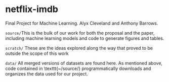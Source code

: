 # netflix-imdb
Final Project for Machine Learning. Alyx Cleveland and Anthony Barrows.



`source/`This is the bulk of our work for both the proposal and the paper, including machine learning models and code to generate figures and tables.

`scratch/` These are the ideas explored along the way that proved to be outside the scope of this work

`data/` All merged versions of datasets are found here. As mentioned above, code contained in \texttt{~/source/} programmatically downloads and organizes the data used for our project.